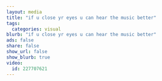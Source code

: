 ```yaml
---
layout: media
title: "if u close yr eyes u can hear the music better"
tags:
  categories: visual
blurb: "if u close yr eyes u can hear the music better"
ads: false
share: false
show_url: false
show_blurb: true
video:
  id: 227707621
---
```

